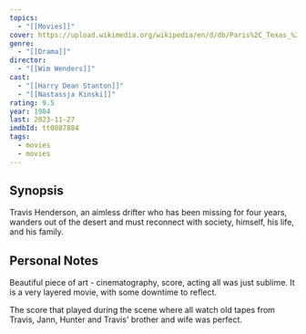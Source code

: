 ```yaml
---
topics:
  - "[[Movies]]"
cover: https://upload.wikimedia.org/wikipedia/en/d/db/Paris%2C_Texas_%281984_film_poster%29.png
genre:
  - "[[Drama]]"
director:
  - "[[Wim Wenders]]"
cast:
  - "[[Harry Dean Stanton]]"
  - "[[Nastassja Kinski]]"
rating: 9.5
year: 1984
last: 2023-11-27
imdbId: tt0087884
tags:
  - movies
  - movies
---
```

## Synopsis
Travis Henderson, an aimless drifter who has been missing for four years, wanders out of the desert and must reconnect with society, himself, his life, and his family.

## Personal Notes

Beautiful piece of art - cinematography, score, acting all was just sublime. It is a very layered movie, with some downtime to reflect.

The score that played during the scene where all watch old tapes from Travis, Jann, Hunter and Travis' brother and wife was perfect.

